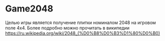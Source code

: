 # Game2048

Целью игры является получение плитки номиналом 2048 на игровом поле 4х4.
Более подробно можно прочитать в википедии https://ru.wikipedia.org/wiki/2048_(%D0%B8%D0%B3%D1%80%D0%B0)


